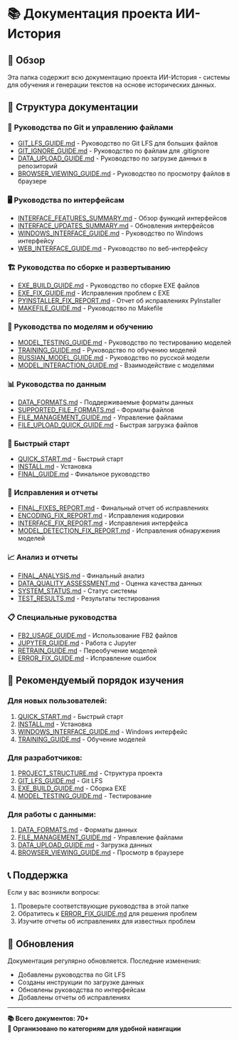 # 📚 Документация проекта ИИ-История

## 🎯 Обзор

Эта папка содержит всю документацию проекта ИИ-История - системы для обучения и генерации текстов на основе исторических данных.

## 📁 Структура документации

### 🔧 **Руководства по Git и управлению файлами**
- [GIT_LFS_GUIDE.md](GIT_LFS_GUIDE.md) - Руководство по Git LFS для больших файлов
- [GIT_IGNORE_GUIDE.md](GIT_IGNORE_GUIDE.md) - Руководство по файлам для .gitignore
- [DATA_UPLOAD_GUIDE.md](DATA_UPLOAD_GUIDE.md) - Руководство по загрузке данных в репозиторий
- [BROWSER_VIEWING_GUIDE.md](BROWSER_VIEWING_GUIDE.md) - Руководство по просмотру файлов в браузере

### 🖥️ **Руководства по интерфейсам**
- [INTERFACE_FEATURES_SUMMARY.md](INTERFACE_FEATURES_SUMMARY.md) - Обзор функций интерфейсов
- [INTERFACE_UPDATES_SUMMARY.md](INTERFACE_UPDATES_SUMMARY.md) - Обновления интерфейсов
- [WINDOWS_INTERFACE_GUIDE.md](guides/WINDOWS_INTERFACE_GUIDE.md) - Руководство по Windows интерфейсу
- [WEB_INTERFACE_GUIDE.md](guides/WEB_INTERFACE_GUIDE.md) - Руководство по веб-интерфейсу

### 🏗️ **Руководства по сборке и развертыванию**
- [EXE_BUILD_GUIDE.md](guides/EXE_BUILD_GUIDE.md) - Руководство по сборке EXE файлов
- [EXE_FIX_GUIDE.md](guides/EXE_FIX_GUIDE.md) - Исправления проблем с EXE
- [PYINSTALLER_FIX_REPORT.md](PYINSTALLER_FIX_REPORT.md) - Отчет об исправлениях PyInstaller
- [MAKEFILE_GUIDE.md](MAKEFILE_GUIDE.md) - Руководство по Makefile

### 🤖 **Руководства по моделям и обучению**
- [MODEL_TESTING_GUIDE.md](MODEL_TESTING_GUIDE.md) - Руководство по тестированию моделей
- [TRAINING_GUIDE.md](guides/TRAINING_GUIDE.md) - Руководство по обучению моделей
- [RUSSIAN_MODEL_GUIDE.md](guides/RUSSIAN_MODEL_GUIDE.md) - Руководство по русской модели
- [MODEL_INTERACTION_GUIDE.md](guides/MODEL_INTERACTION_GUIDE.md) - Взаимодействие с моделями

### 📊 **Руководства по данным**
- [DATA_FORMATS.md](guides/DATA_FORMATS.md) - Поддерживаемые форматы данных
- [SUPPORTED_FILE_FORMATS.md](SUPPORTED_FILE_FORMATS.md) - Форматы файлов
- [FILE_MANAGEMENT_GUIDE.md](guides/FILE_MANAGEMENT_GUIDE.md) - Управление файлами
- [FILE_UPLOAD_QUICK_GUIDE.md](guides/FILE_UPLOAD_QUICK_GUIDE.md) - Быстрая загрузка файлов

### 🚀 **Быстрый старт**
- [QUICK_START.md](guides/QUICK_START.md) - Быстрый старт
- [INSTALL.md](guides/INSTALL.md) - Установка
- [FINAL_GUIDE.md](guides/FINAL_GUIDE.md) - Финальное руководство

### 🔧 **Исправления и отчеты**
- [FINAL_FIXES_REPORT.md](FINAL_FIXES_REPORT.md) - Финальный отчет об исправлениях
- [ENCODING_FIX_REPORT.md](ENCODING_FIX_REPORT.md) - Исправления кодировки
- [INTERFACE_FIX_REPORT.md](INTERFACE_FIX_REPORT.md) - Исправления интерфейса
- [MODEL_DETECTION_FIX_REPORT.md](MODEL_DETECTION_FIX_REPORT.md) - Исправления обнаружения моделей

### 📈 **Анализ и отчеты**
- [FINAL_ANALYSIS.md](FINAL_ANALYSIS.md) - Финальный анализ
- [DATA_QUALITY_ASSESSMENT.md](DATA_QUALITY_ASSESSMENT.md) - Оценка качества данных
- [SYSTEM_STATUS.md](SYSTEM_STATUS.md) - Статус системы
- [TEST_RESULTS.md](TEST_RESULTS.md) - Результаты тестирования

### 📋 **Специальные руководства**
- [FB2_USAGE_GUIDE.md](FB2_USAGE_GUIDE.md) - Использование FB2 файлов
- [JUPYTER_GUIDE.md](guides/JUPYTER_GUIDE.md) - Работа с Jupyter
- [RETRAIN_GUIDE.md](guides/RETRAIN_GUIDE.md) - Переобучение моделей
- [ERROR_FIX_GUIDE.md](guides/ERROR_FIX_GUIDE.md) - Исправление ошибок

## 🎯 Рекомендуемый порядок изучения

### Для новых пользователей:
1. [QUICK_START.md](guides/QUICK_START.md) - Быстрый старт
2. [INSTALL.md](guides/INSTALL.md) - Установка
3. [WINDOWS_INTERFACE_GUIDE.md](guides/WINDOWS_INTERFACE_GUIDE.md) - Windows интерфейс
4. [TRAINING_GUIDE.md](guides/TRAINING_GUIDE.md) - Обучение моделей

### Для разработчиков:
1. [PROJECT_STRUCTURE.md](PROJECT_STRUCTURE.md) - Структура проекта
2. [GIT_LFS_GUIDE.md](GIT_LFS_GUIDE.md) - Git LFS
3. [EXE_BUILD_GUIDE.md](guides/EXE_BUILD_GUIDE.md) - Сборка EXE
4. [MODEL_TESTING_GUIDE.md](MODEL_TESTING_GUIDE.md) - Тестирование

### Для работы с данными:
1. [DATA_FORMATS.md](guides/DATA_FORMATS.md) - Форматы данных
2. [FILE_MANAGEMENT_GUIDE.md](guides/FILE_MANAGEMENT_GUIDE.md) - Управление файлами
3. [DATA_UPLOAD_GUIDE.md](DATA_UPLOAD_GUIDE.md) - Загрузка данных
4. [BROWSER_VIEWING_GUIDE.md](BROWSER_VIEWING_GUIDE.md) - Просмотр в браузере

## 📞 Поддержка

Если у вас возникли вопросы:
1. Проверьте соответствующие руководства в этой папке
2. Обратитесь к [ERROR_FIX_GUIDE.md](guides/ERROR_FIX_GUIDE.md) для решения проблем
3. Изучите отчеты об исправлениях для известных проблем

## 🔄 Обновления

Документация регулярно обновляется. Последние изменения:
- Добавлены руководства по Git LFS
- Созданы инструкции по загрузке данных
- Обновлены руководства по интерфейсам
- Добавлены отчеты об исправлениях

---

**📚 Всего документов: 70+**  
**📁 Организовано по категориям для удобной навигации**
